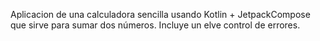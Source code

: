 Aplicacion de una calculadora sencilla usando Kotlin + JetpackCompose que sirve para sumar dos números.
Incluye un elve control de errores.
